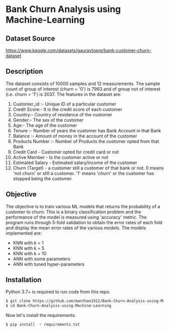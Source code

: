 # Bank Churn Analysis using Machine-Learning

## Dataset Source
https://www.kaggle.com/datasets/gauravtopre/bank-customer-churn-dataset

## Description
The dataset consists of 10000 samples and 12 measurements.
The sample count of group of interest (churn = '0') is 7963 and of group not of interest (i.e. churn = '1') is 2037. 
The features in the dataset are:
1. Customer_id :- Unique ID of a particular customer
2. Credit Score:- It is the credit score of each customer
3. Country:- Country of residence of the customer
4. Gender:- The sex of the customer
5. Age:- The age of the customer
6. Tenure :- Number of years the customer has Bank Account in that Bank
7. Balance :- Amount of money in the account of the customer
8. Products Number :- Number of Products the customer opted from that Bank
9. Credit Card - Customer opted for credit card or not
10. Active Member - Is the customer active or not
11. Estimated Salary - Estimated salary/income of the customer
12. Churn (Target) - a customer still a customer of that bank or not. 0 means 'not churn' or still a customer. '1' means 'churn' or the customer has stopped being the customer.


## Objective
The objective is to train various ML models that returns the probability of a customer to churn. This is a binary classification problem and the performance of the model is measured using 'accuracy' metric. The program runs through 5-fold validation to obtain the error rates of each fold and display the mean error rates of the various models.
The models implemented are:
* KNN with k = 1
* KNN with k = 5
* KNN with k = 10
* ANN with some parameters
* ANN with tuned hyper-parameters


## Installation
Python 3.7+ is required to run code from this repo.
```bash 
$ git clone https://github.com/manthan1912/Bank-Churn-Analysis-using-Machine-Learning.git
$ cd Bank-Churn-Analysis-using-Machine-Learning
```

Now let's install the requirements. 

```bash
$ pip install -r requirements.txt
```
